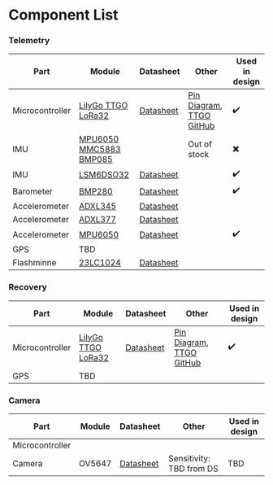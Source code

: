 # Component List
<!-- 
##### Microcontroller 
  - Chip [ATmega328]( https://www.microchip.com/wwwproducts/en/ATmega328)
    - [Arduino Uno Rev 3]( https://www.electrokit.com/produkt/arduino-uno-mega328-rev-3/ )
    - [Adafruit Feather 328P]( https://www.electrokit.com/produkt/adafruit-feather-328p/ ) 
  - [Teensy LC]( https://www.electrokit.com/produkt/teensy-lc/ )
##### Altimeter (Acceleration / Altitude)
  - Barometer: [BMP280]( https://www.electrokit.com/produkt/temperatur-och-lufttryckssensor-pa-kort-bmp280/ )
  - Accelerometer: [ADXL345 3-axis accelerometer breakout]( https://www.electrokit.com/en/product/adxl345-3-axis-accelerometer-breakout/ ) / [MPU-6050 accelerometer 3-axis & gyro breakout]( https://www.electrokit.com/en/product/mpu-6050-accelerometer-3-axel-monterad-pa-kort-2/ ) / [ADXL377](https://www.electrokit.com/produkt/adxl377-accelerometer-3-axel-%c2%b1200g/) /
  - IMU(absolute): [Rörelsegivare 10DOF MPU6050 MMC5883 BMP085]( https://www.electrokit.com/produkt/imu-10dof-mpu-6050-hmc5883l-bmp085/ ) / [6DOF LSM6DSO32](https://www.electrokit.com/produkt/rorelsegivare-6dof-lsm6dso32/)/
##### Recovery system
  - GPS: [GM862 GSM/GPRS/3G-module]( https://www.electrokit.com/en/product/telit-gm862-gsm-gprs-3g-modul-med-gps/ ) / 
  - Ping: 
  - Camera: [Arduino Camera ov7670]( https://www.electrokit.com/produkt/kameramodul-640x480-ov7670-med-fifo/ ) /
-->


### Telemetry  
| Part            | Module                   | Datasheet                        | Other                                        | Used in design           |
| --------------- | ------------------------ | -------------------------------- | -------------------------------------------- | ------------------------ |
| Microcontroller | [LilyGo TTGO LoRa32]     | [Datasheet][TTGO datasheet]      | [Pin Diagram][Pin Diagram], [TTGO GitHub]    | :heavy_check_mark:       |
| IMU             | [MPU6050 MMC5883 BMP085] |                                  | Out of stock                                 | :heavy_multiplication_x: |
| IMU             | [LSM6DSO32]              | [Datasheet][LSM6DSO32 datasheet] |                                              | :heavy_check_mark:       |
| Barometer       | [BMP280]                 | [Datasheet][BMP280 datasheet]    |                                              | :heavy_check_mark:       |
| Accelerometer   | [ADXL345]                | [Datasheet][ADXL345 datasheet]   |                                              |                          |
| Accelerometer   | [ADXL377]                | [Datasheet][ADXL377 datasheet]   |                                              |                          |
| Accelerometer   | [MPU6050]                | [Datasheet][MPU6050 datasheet]   |                                              | :heavy_check_mark:       |
| GPS             | TBD                      |                                  |                                              |                          |
| Flashminne      | [23LC1024]               | [Datasheet][23LC1024 datasheet]  | ||

### Recovery 
| Part            | Module               | Datasheet                   | Other                                        | Used in design     |
| --------------- | -------------------- | --------------------------- | -------------------------------------------- | ------------------ |
| Microcontroller | [LilyGo TTGO LoRa32] | [Datasheet][TTGO datasheet] | [Pin Diagram][Pin Diagram], [TTGO GitHub]    | :heavy_check_mark: |
| GPS             | TBD                  |                             |                                              |                    |


### Camera  
| Part            | Module | Datasheet                     | Other                    | Used in design |
| --------------- | ------ | ----------------------------- | ------------------------ | -------------- |
| Microcontroller |
| Camera          | OV5647 | [Datasheet][OV5647 datasheet] | Sensitivity: TBD from DS | TBD            |

[LilyGo TTGO LoRa32]: http://www.lilygo.cn/prod_view.aspx?TypeId=50060&Id=1326&FId=t3:50060:3
[TTGO datasheet]: https://www.espressif.com/sites/default/files/documentation/esp32-pico-d4_datasheet_en.pdf
[TTGO Pin Diagram]: https://raw.githubusercontent.com/LilyGO/TTGO-LORA32/master/images/T3_2_0.jpg
[TTGO Github]: https://github.com/LilyGO/TTGO-LORA32-V2.0
[Pin Diagram]: https://raw.githubusercontent.com/LilyGO/TTGO-LORA32/master/images/T3_2_0.jpg
[23LC1024]: https://www.electrokit.com/en/product/23lc1024-dip-8-sram-1mbit-spi/
[23LC1024 datasheet]: https://www.electrokit.com/uploads/productfile/41017/23LC1024.pdf

[MPU6050 MMC5883 BMP085]: https://www.electrokit.com/produkt/imu-10dof-mpu-6050-hmc5883l-bmp085/

[LSM6DSO32]: https://www.electrokit.com/produkt/rorelsegivare-6dof-lsm6dso32/
[LSM6DSO32 datasheet]: https://www.st.com/resource/en/datasheet/lsm6dso32.pdf

[BMP280]: https://www.electrokit.com/produkt/temperatur-och-lufttryckssensor-pa-kort-bmp280/
[BMP280 datasheet]: https://www.electrokit.com/uploads/productfile/41013/BMP280.pdf

[ADXL345]: https://www.electrokit.com/en/product/adxl345-3-axis-accelerometer-breakout/
[ADXL345 datasheet]: https://www.analog.com/media/en/technical-documentation/data-sheets/ADXL345.pdf

[ADXL377]: https://www.electrokit.com/produkt/adxl377-accelerometer-3-axel-%c2%b1200g/
[ADXL377 datasheet]: https://www.analog.com/media/en/technical-documentation/data-sheets/ADXL377.pdf

[MPU6050]: https://www.electrokit.com/en/product/mpu-6050-accelerometer-3-axel-monterad-pa-kort-2/
[MPU6050 datasheet]: https://invensense.tdk.com/wp-content/uploads/2015/02/MPU-6000-Datasheet1.pdf

[OV5647 datasheet]:  https://cdn.sparkfun.com/datasheets/Dev/RaspberryPi/ov5647_full.pdf
